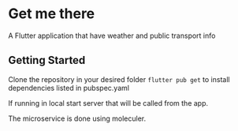 # Get me there

A Flutter application that have weather and public transport info

## Getting Started

Clone the repository in your desired folder
``flutter pub get``
to install dependencies listed in pubspec.yaml

If running in local start server that will be called from the app.

The microservice is done using moleculer.
